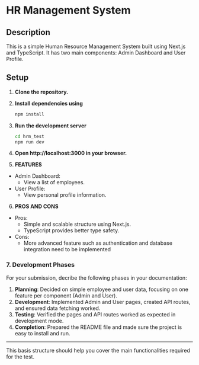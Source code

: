 # HR Management System

## Description

This is a simple Human Resource Management System built using Next.js and TypeScript. It has two main components: Admin Dashboard and User Profile.

## Setup

1. **Clone the repository.**
2. **Install dependencies using**
    ``` bash
    npm install

3. **Run the development server**
    ``` bash
    cd hrm_test
    npm run dev

4. **Open http://localhost:3000 in your browser.**

5. **FEATURES**
- Admin Dashboard:
    - View a list of employees.
- User Profile:
    - View personal profile information.

6. **PROS AND CONS**
- Pros: 
    - Simple and scalable structure using Next.js.
    - TypeScript provides better type safety.
- Cons:
    - More advanced feature such as authentication and database integration need to be implemented

### 7. **Development Phases**
For your submission, decribe the following phases in your documentation:
1. **Planning**: Decided on simple employee and user data, focusing on one feature per component (Admin and User).
2. **Development**: Implemented Admin and User pages, created API routes, and ensured data fetching worked.
3. **Testing**: Verified the pages and API routes worked as expected in development mode.
4. **Completion**: Prepared the README file and made sure the project is easy to install and run.

---

This basis structure should help you cover the main functionalities required for the test.